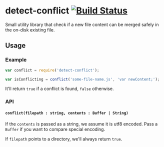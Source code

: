 detect-conflict [![Build Status](https://travis-ci.org/SBoudrias/detect-conflict.svg?branch=master)](https://travis-ci.org/SBoudrias/detect-conflict)
=================

Small utility library that check if a new file content can be merged safely in the on-disk existing file.

## Usage

### Example
```js
var conflict = require('detect-conflict');

var isConflicting = conflict('some-file-name.js', 'var newContent;');
```

It'll return `true` if a conflict is found, `false` otherwise.

### API

#### `conflict(filepath : string, contents : Buffer | String)`

If the `contents` is passed as a string, we assume it is utf8 encoded. Pass a `Buffer` if you want to compare special encoding.

If `filepath` points to a directory, we'll always return `true`.
